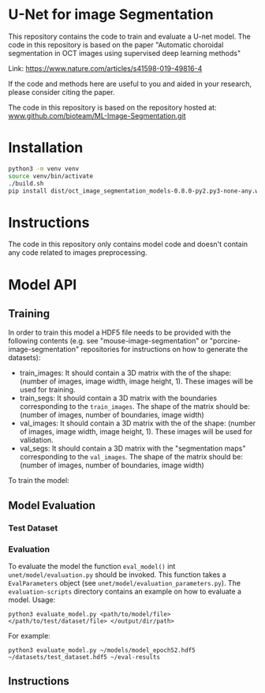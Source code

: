 # U-Net for image Segmentation

This repository contains the code to train and evaluate a U-net model. The code
in this repository is based on the paper "Automatic choroidal segmentation in
OCT images using supervised deep learning methods"

Link: https://www.nature.com/articles/s41598-019-49816-4

If the code and methods here are useful to you and aided in your research,
please consider citing the paper.

The code in this repository is based on the repository hosted at:
www.github.com/bioteam/ML-Image-Segmentation.git

# Installation

```bash
python3 -m venv venv
source venv/bin/activate
./build.sh
pip install dist/oct_image_segmentation_models-0.8.0-py2.py3-none-any.whl
```

# Instructions

The code in this repository only contains model code and doesn't contain any
code related to images preprocessing.

# Model API

## Training

In order to train this model a HDF5 file needs to be provided with the
following contents (e.g. see "mouse-image-segmentation" or
"porcine-image-segmentation" repositories for instructions on how to generate
the datasets):

- train_images: It should contain a 3D matrix with the of the shape: (number of
  images, image width, image height, 1). These images will be used for
  training.
- train_segs: It should contain a 3D matrix with the boundaries corresponding
  to the `train_images`. The shape of the matrix should be: (number of images,
  number of boundaries, image width)
- val_images: It should contain a 3D matrix with the of the shape: (number of
  images, image width, image height, 1). These images will be used for
  validation.
- val_segs: It should contain a 3D matrix with the "segmentation maps"
  corresponding to the `val_images`. The shape of the matrix should be: (number
  of images, number of boundaries, image width)

To train the model:



## Model Evaluation

### Test Dataset

### Evaluation

To evaluate the model the function `eval_model()` int
`unet/model/evaluation.py` should be invoked. This function takes a
`EvalParameters` object (see `unet/model/evaluation_parameters.py`). The
`evaluation-scripts` directory contains an example on how to evaluate a model.
Usage:

`python3 evaluate_model.py <path/to/model/file> </path/to/test/dataset/file> </output/dir/path>`

For example:

```
python3 evaluate_model.py ~/models/model_epoch52.hdf5 ~/datasets/test_dataset.hdf5 ~/eval-results
```

## Instructions
